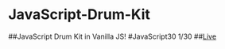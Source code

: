 # JavaScript-Drum-Kit
##JavaScript Drum Kit in Vanilla JS! #JavaScript30 1/30
##[Live](https://artanmerko.github.io/JavaScript-Drum-Kit/)
